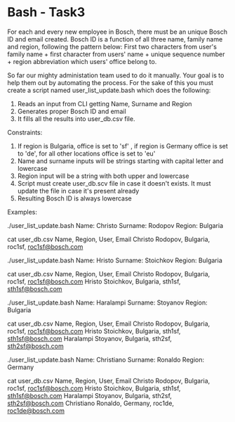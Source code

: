 # Bash - Task3

For each and every new employee in Bosch, there must be an unique Bosch ID and email created. 
Bosch ID is a function of all three name, family name and region, following the pattern below:
First two characters from user's family name + first character from users' name + unique sequence number + region abbreviation which users' office belong to. 

So far our mighty administation team used to do it manually. Your goal is to help them out by automating the process.
For the sake of this you must create a script named user_list_update.bash which does the following: 
1. Reads an input from CLI getting Name, Surname and Region
2. Generates proper Bosch ID and email
3. It fills all the results into user_db.csv file. 

Constraints:
1. If region is Bulgaria, office is set to 'sf' , if region is Germany office is set to 'de', for all other locations office is set to 'eu' 
2. Name and surname inputs will be strings starting with capital letter and lowercase
3. Region input will be a string with both upper and lowercase   
4. Script must create user_db.scv file in case it doesn't exists. It must update the file in case it's present already
5. Resulting Bosch ID is always lowercase


Examples:
 
./user_list_update.bash
Name: Christo
Surname: Rodopov
Region: Bulgaria

cat user_db.csv
Name, Region, User, Email
Christo Rodopov, Bulgaria, roc1sf, roc1sf@bosch.com

./user_list_update.bash
Name: Hristo
Surname: Stoichkov
Region: Bulgaria

cat user_db.csv
Name, Region, User, Email
Christo Rodopov, Bulgaria, roc1sf, roc1sf@bosch.com
Hristo Stoichkov, Bulgaria, sth1sf, sth1sf@bosch.com

./user_list_update.bash
Name: Haralampi
Surname: Stoyanov
Region: Bulgaria

cat user_db.csv
Name, Region, User, Email
Christo Rodopov, Bulgaria, roc1sf, roc1sf@bosch.com
Hristo Stoichkov, Bulgaria, sth1sf, sth1sf@bosch.com
Haralampi Stoyanov, Bulgaria, sth2sf, sth2sf@bosch.com

./user_list_update.bash
Name: Christiano
Surname: Ronaldo
Region: Germany

cat user_db.csv
Name, Region, User, Email
Christo Rodopov, Bulgaria, roc1sf, roc1sf@bosch.com
Hristo Stoichkov, Bulgaria, sth1sf, sth1sf@bosch.com
Haralampi Stoyanov, Bulgaria, sth2sf, sth2sf@bosch.com
Christiano Ronaldo, Germany, roc1de, roc1de@bosch.com
